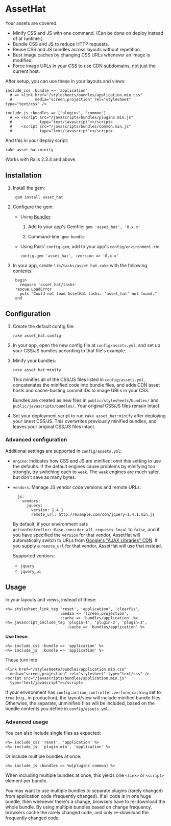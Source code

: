 AssetHat
========
Your assets are covered.

* Minify CSS and JS with one command. (Can be done on deploy instead of
  at runtime.)
* Bundle CSS and JS to reduce HTTP requests.
* Reuse CSS and JS bundles across layouts without repetition.
* Bust image caches by changing CSS URLs whenever an image is modified.
* Force image URLs in your CSS to use CDN subdomains, not just the current
  host.

After setup, you can use these in your layouts and views:

    include_css :bundle => 'application'
      # => <link href="/stylesheets/bundles/application.min.css"
      #          media="screen,projection" rel="stylesheet" type="text/css" />

    include_js :bundles => ['plugins', 'common']
      # => <script src="/javascripts/bundles/plugins.min.js"
      #            type="text/javascript"></script>
      #    <script src="/javascripts/bundles/common.min.js"
      #            type="text/javascript"></script>

And this in your deploy script:

    rake asset_hat:minify

Works with Rails 2.3.4 and above.



Installation
------------

1. Install the gem:

        gem install asset_hat

2. Configure the gem:

    * Using [Bundler](http://github.com/wycats/bundler):

        1.  Add to your app's Gemfile: `gem 'asset_hat', '0.x.x'`

        2.  Command-line: `gem bundle`

    * Using Rails' `config.gem`, add to your app's `config/environment.rb`:

        `config.gem 'asset_hat', :version => '0.x.x'`

3. In your app, create `lib/tasks/asset_hat.rake` with the following contents:

        begin
          require 'asset_hat/tasks'
        rescue LoadError
          puts "Could not load AssetHat tasks: 'asset_hat' not found."
        end



Configuration
-------------

1.  Create the default config file:

        rake asset_hat:config

2.  In your app, open the new config file at `config/assets.yml`, and set up
    your CSS/JS bundles according to that file's example.

3.  Minify your bundles:

        rake asset_hat:minify

    This minifies all of the CSS/JS files listed in `config/assets.yml`,
    concatenates the minified code into bundle files, and adds CDN asset hosts
    and cache-busting commit IDs to image URLs in your CSS.

    Bundles are created as new files in `public/stylesheets/bundles/` and
    `public/javascripts/bundles/`. Your original CSS/JS files remain intact.

4.  Set your deployment script to run `rake asset_hat:minify` after deploying
    your latest CSS/JS. This overwrites previously minified bundles, and
    leaves your original CSS/JS files intact.

### Advanced configuration ###

Additional settings are supported in `config/assets.yml`:

* `engine`: Indicates how CSS and JS are minified; omit this setting to use
  the defaults. If the default engines cause problems by minifying too
  strongly, try switching each to `weak`. The `weak` engines are much safer,
  but don't save as many bytes.

* `vendors`: Manage JS vendor code versions and remote URLs:

        js:
          vendors:
            jquery:
              version: 1.4.1
              remote_url: http://example.com/cdn/jquery-1.4.1.min.js

  By default, if your environment sets
  `ActionController::Base.consider_all_requests_local` to `false`, and if you
  have specified the `version` for that vendor, AssetHat will automatically
  switch to URLs from
  [Google's "AJAX Libraries" CDN](http://code.google.com/apis/ajaxlibs/). If
  you supply a `remote_url` for that vendor, AssetHat will use that instead.

  Supported vendors:

    - `jquery`
    - `jquery_ui`



Usage
-----

In your layouts and views, instead of these:

    <%= stylesheet_link_tag 'reset', 'application', 'clearfix',
                            :media => 'screen,projection',
                            :cache => 'bundles/application' %>
    <%= javascript_include_tag 'plugin-1', 'plugin-2', 'plugin-3',
                               :cache => 'bundles/application' %>

**Use these:**

    <%= include_css :bundle => 'application' %>
    <%= include_js  :bundle => 'application' %>

These turn into:

    <link href="/stylesheets/bundles/application.min.css"
      media="screen,projection" rel="stylesheet" type="text/css" />
    <script src="/javascripts/bundles/application.min.js"
      type="text/javascript"></script>

If your environment has `config.action_controller.perform_caching` set to
`true` (e.g., in production), the layout/view will include minified bundle
files. Otherwise, the separate, unminified files will be included, based on
the bundle contents you define in `config/assets.yml`.

### Advanced usage ###

You can also include single files as expected:

    <%= include_css 'reset', 'application' %>
    <%= include_js  'plugin.min', 'application' %>

Or include multiple bundles at once:

    <%= include_js :bundles => %w[plugins common] %>

When including multiple bundles at once, this yields one `<link>` or
`<script>` element per bundle.

You may want to use multiple bundles to separate plugins (rarely changed) from
application code (frequently changed). If all code is in one huge bundle, then
whenever there's a change, browsers have to re-download the whole bundle. By
using multiple bundles based on change frequency, browsers cache the rarely
changed code, and only re-download the frequently changed code.
